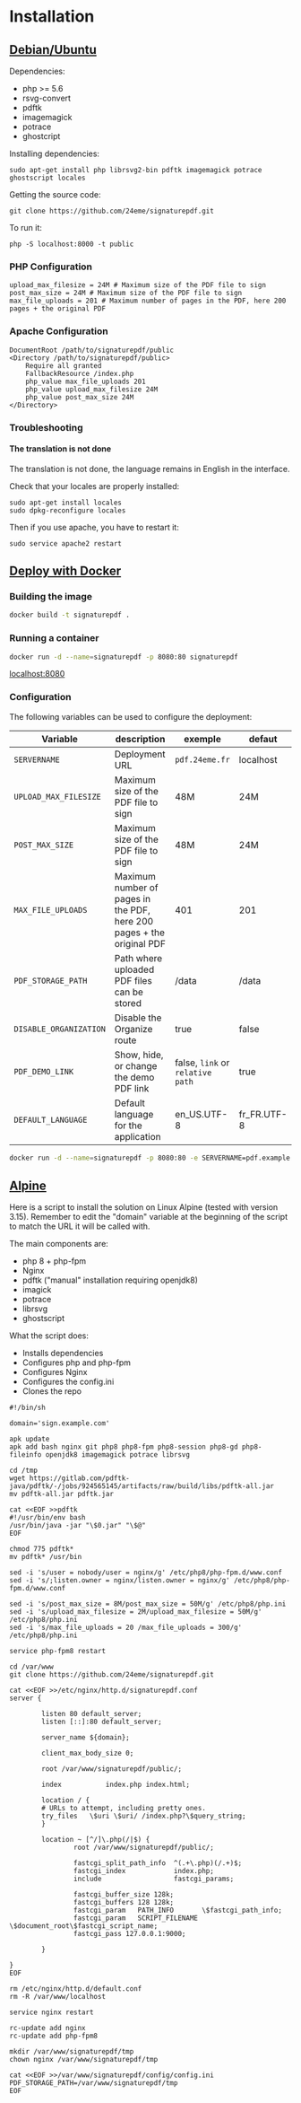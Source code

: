 # Installation

## [Debian/Ubuntu](#debian-ubuntu)

Dependencies:

- php >= 5.6
- rsvg-convert
- pdftk
- imagemagick
- potrace
- ghostcript

Installing dependencies:
```
sudo apt-get install php librsvg2-bin pdftk imagemagick potrace ghostscript locales
```

Getting the source code:

```
git clone https://github.com/24eme/signaturepdf.git
```

To run it:

```
php -S localhost:8000 -t public
```

### PHP Configuration

```
upload_max_filesize = 24M # Maximum size of the PDF file to sign
post_max_size = 24M # Maximum size of the PDF file to sign
max_file_uploads = 201 # Maximum number of pages in the PDF, here 200 pages + the original PDF
```

### Apache Configuration

```
DocumentRoot /path/to/signaturepdf/public
<Directory /path/to/signaturepdf/public>
    Require all granted
    FallbackResource /index.php
    php_value max_file_uploads 201
    php_value upload_max_filesize 24M
    php_value post_max_size 24M
</Directory>
```
### Troubleshooting

#### The translation is not done

The translation is not done, the language remains in English in the interface.

Check that your locales are properly installed:

```
sudo apt-get install locales
sudo dpkg-reconfigure locales
```

Then if you use apache, you have to restart it:

```
sudo service apache2 restart
```

## [Deploy with Docker](#docker)

### Building the image

```bash
docker build -t signaturepdf .
```

### Running a container

```bash
docker run -d --name=signaturepdf -p 8080:80 signaturepdf
```

[localhost:8080](http://localhost:8080)

### Configuration

The following variables can be used to configure the deployment:

| Variable               | description                                                           | exemple                          | defaut      |
|------------------------|-----------------------------------------------------------------------|----------------------------------|-------------|
| `SERVERNAME`           | Deployment URL                                                        | `pdf.24eme.fr`                   | localhost   |
| `UPLOAD_MAX_FILESIZE`  | Maximum size of the PDF file to sign                                  | 48M                              | 24M         |
| `POST_MAX_SIZE`        | Maximum size of the PDF file to sign                                  | 48M                              | 24M         |
| `MAX_FILE_UPLOADS`     | Maximum number of pages in the PDF, here 200 pages + the original PDF | 401                              | 201         |
| `PDF_STORAGE_PATH`     | Path where uploaded PDF files can be stored                           | /data                            | /data       |
| `DISABLE_ORGANIZATION` | Disable the Organize route                                            | true                             | false       |
| `PDF_DEMO_LINK`        | Show, hide, or change the demo PDF link                               | false, `link` or `relative path` | true        |
| `DEFAULT_LANGUAGE`     | Default language for the application                                  | en_US.UTF-8                      | fr_FR.UTF-8 |

```bash
docker run -d --name=signaturepdf -p 8080:80 -e SERVERNAME=pdf.example.org -e UPLOAD_MAX_FILESIZE=48M -e POST_MAX_SIZE=48M -e MAX_FILE_UPLOADS=401 -e PDF_STORAGE_PATH=/data signaturepdf
```

## [Alpine](#alpine)

Here is a script to install the solution on Linux Alpine (tested with version 3.15).
Remember to edit the "domain" variable at the beginning of the script to match the URL it will be called with.

The main components are:

- php 8 + php-fpm
- Nginx
- pdftk ("manual" installation requiring openjdk8)
- imagick
- potrace
- librsvg
- ghostscript

What the script does:

- Installs dependencies
- Configures php and php-fpm
- Configures Nginx
- Configures the config.ini
- Clones the repo

```
#!/bin/sh

domain='sign.example.com'

apk update
apk add bash nginx git php8 php8-fpm php8-session php8-gd php8-fileinfo openjdk8 imagemagick potrace librsvg

cd /tmp
wget https://gitlab.com/pdftk-java/pdftk/-/jobs/924565145/artifacts/raw/build/libs/pdftk-all.jar
mv pdftk-all.jar pdftk.jar

cat <<EOF >>pdftk
#!/usr/bin/env bash
/usr/bin/java -jar "\$0.jar" "\$@"
EOF

chmod 775 pdftk*
mv pdftk* /usr/bin

sed -i 's/user = nobody/user = nginx/g' /etc/php8/php-fpm.d/www.conf
sed -i 's/;listen.owner = nginx/listen.owner = nginx/g' /etc/php8/php-fpm.d/www.conf

sed -i 's/post_max_size = 8M/post_max_size = 50M/g' /etc/php8/php.ini
sed -i 's/upload_max_filesize = 2M/upload_max_filesize = 50M/g' /etc/php8/php.ini
sed -i 's/max_file_uploads = 20 /max_file_uploads = 300/g' /etc/php8/php.ini

service php-fpm8 restart

cd /var/www
git clone https://github.com/24eme/signaturepdf.git

cat <<EOF >>/etc/nginx/http.d/signaturepdf.conf
server {

        listen 80 default_server;
        listen [::]:80 default_server;

        server_name ${domain};

        client_max_body_size 0;

        root /var/www/signaturepdf/public/;

        index           index.php index.html;

        location / {
        # URLs to attempt, including pretty ones.
        try_files   \$uri \$uri/ /index.php?\$query_string;
        }

        location ~ [^/]\.php(/|$) {
                root /var/www/signaturepdf/public/;

                fastcgi_split_path_info  ^(.+\.php)(/.+)$;
                fastcgi_index            index.php;
                include                  fastcgi_params;

                fastcgi_buffer_size 128k;
                fastcgi_buffers 128 128k;
                fastcgi_param   PATH_INFO       \$fastcgi_path_info;
                fastcgi_param   SCRIPT_FILENAME \$document_root\$fastcgi_script_name;
                fastcgi_pass 127.0.0.1:9000;

        }

}
EOF

rm /etc/nginx/http.d/default.conf
rm -R /var/www/localhost

service nginx restart

rc-update add nginx
rc-update add php-fpm8

mkdir /var/www/signaturepdf/tmp
chown nginx /var/www/signaturepdf/tmp

cat <<EOF >>/var/www/signaturepdf/config/config.ini
PDF_STORAGE_PATH=/var/www/signaturepdf/tmp
EOF
```

